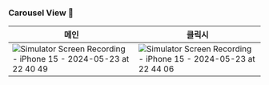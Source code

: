 ### Carousel View 🧪
|메인|클릭시|
|------|---|
|![Simulator Screen Recording - iPhone 15 - 2024-05-23 at 22 40 49](https://github.com/yuhaeun-la/SwiftUI-lab/assets/65907001/f8b15976-4e93-42ed-9325-b0af293c29e1)|![Simulator Screen Recording - iPhone 15 - 2024-05-23 at 22 44 06](https://github.com/yuhaeun-la/SwiftUI-lab/assets/65907001/1f23e8f3-af2e-43bb-9dba-15a486899584)|
